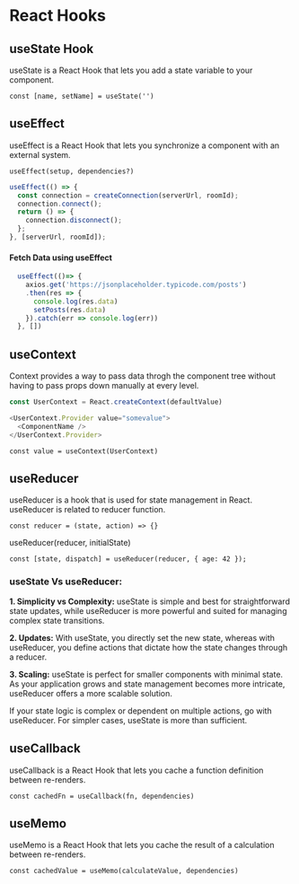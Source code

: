 # React Hooks

## useState Hook

useState is a React Hook that lets you add a state variable to your component.

`const [name, setName] = useState('')`

## useEffect

useEffect is a React Hook that lets you synchronize a component with an external system.

`useEffect(setup, dependencies?)`

```javascript
useEffect(() => {
  const connection = createConnection(serverUrl, roomId);
  connection.connect();
  return () => {
    connection.disconnect();
  };
}, [serverUrl, roomId]);
```

#### Fetch Data using useEffect
```javascript
  useEffect(()=> {
    axios.get('https://jsonplaceholder.typicode.com/posts')
    .then(res => {
      console.log(res.data)
      setPosts(res.data)
    }).catch(err => console.log(err))
  }, [])
```

## useContext

Context provides a way to pass data throgh the component tree without having to pass props down manually at every level.

```javascript
const UserContext = React.createContext(defaultValue)

<UserContext.Provider value="somevalue">
  <ComponentName />
</UserContext.Provider>
```

`const value = useContext(UserContext)`

## useReducer

useReducer is a hook that is used for state management in React.
useReducer is related to reducer function.

`const reducer = (state, action) => {}`

useReducer(reducer, initialState)

`const [state, dispatch] = useReducer(reducer, { age: 42 });`

### useState Vs useReducer:
**1. Simplicity vs Complexity:** useState is simple and best for straightforward state updates, while useReducer is more powerful and suited for managing complex state transitions.

**2. Updates:** With useState, you directly set the new state, whereas with useReducer, you define actions that dictate how the state changes through a reducer.

**3. Scaling:** useState is perfect for smaller components with minimal state. As your application grows and state management becomes more intricate, useReducer offers a more scalable solution.

If your state logic is complex or dependent on multiple actions, go with useReducer. For simpler cases, useState is more than sufficient.

## useCallback

useCallback is a React Hook that lets you cache a function definition between re-renders.

`const cachedFn = useCallback(fn, dependencies)`

## useMemo
useMemo is a React Hook that lets you cache the result of a calculation between re-renders.

`const cachedValue = useMemo(calculateValue, dependencies)`

